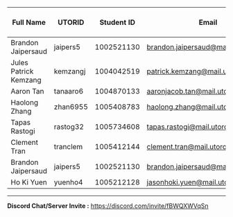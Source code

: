 | Full Name | UTORID | Student ID | Email | Best Way to Contact | Discord Username |
|-----------|--------|------------|-------|---------------------|------------------|
|Brandon Jaipersaud|jaipers5|1002521130|brandon.jaipersaud@mail.utoronto.ca|Discord|BrandonJ#4704|
|Jules Patrick Kemzang|kemzangj|1004042519|patrick.kemzang@mail.utoronto.ca|Discord|Patrick_kemzang|
|Aaron Tan|tanaaro6|1004870133|aaronjacob.tan@mail.utoronto.ca|Discord|cardinal1234#1357|
|Haolong Zhang|zhan6955|1005408783|haolong.zhang@mail.utoronto.ca|Discord|Really Am I#5722|
|Tapas Rastogi|rastog32|1005734608|tapas.rastogi@mail.utoronto.ca|Discord|just_why#6057|
|Clement Tran|tranclem|1005412144|clement.tran@mail.utoronto.ca|Discord|Clement#3823|
|Brandon Jaipersaud|jaipers5|1002521130|brandon.jaipersaud@mail.utoronto.ca|Discord|BrandonJ#4704|
|Ho Ki Yuen|yuenho4|1005212128|jasonhoki.yuen@mail.utoronto.ca|Discord|L1F3#8226|


---
**Discord Chat/Server Invite :** https://discord.com/invite/fBWQXWVqSn
